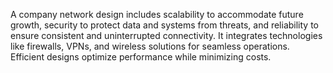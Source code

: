 A company network design includes scalability to accommodate future growth, security to protect data and systems from threats, and reliability to ensure consistent and uninterrupted connectivity. It integrates technologies like firewalls, VPNs, and wireless solutions for seamless operations. Efficient designs optimize performance while minimizing costs.








